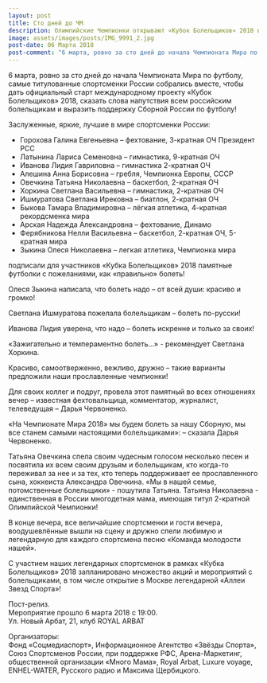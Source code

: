 ```yaml
---
layout: post
title: Сто дней до ЧМ
description: Олимпийские Чемпионки открывают «Кубок Болельщиков» 2018 в поддержку Сборной России по футболу!
image: assets/images/posts/IMG_9991_2.jpg
post-date: 06 Марта 2018
post-comment: "6 марта, ровно за сто дней до начала Чемпионата Мира по футболу, самые титулованные спортсменки России собрались вместе, чтобы дать официальный старт международному проекту «Кубок Болельщиков» 2018, сказать слова напутствия всем российским болельщикам и выразить поддержку Сборной России по футболу!"
---
```

6 марта, ровно за сто дней до начала Чемпионата Мира по футболу, самые титулованные спортсменки России собрались вместе, чтобы дать официальный старт международному проекту «Кубок Болельщиков» 2018, сказать слова напутствия всем российским болельщикам и выразить поддержку Сборной России по футболу!

Заслуженные, яркие, лучшие в мире спортсменки России:

- Горохова Галина Евгеньевна – фехтование, 3-кратная ОЧ Президент РСС
- Латынина Лариса Семеновна – гимнастика, 9-кратная ОЧ
- Иванова Лидия Гавриловна – гимнастика 2-кратная ОЧ
- Алешина Анна Борисовна – гребля, Чемпионка Европы, СССР
- Овечкина Татьяна Николаевна – баскетбол, 2-кратная ОЧ
- Хоркина Светлана Васильевна – гимнастика, 2-кратная ОЧ
- Ишмуратова Светлана Ирековна – биатлон, 2-кратная ОЧ
- Быкова Тамара Владимировна – лёгкая атлетика, 4-кратная рекордсменка мира
- Арская Надежда Александровна – фехтование, Динамо
- Ферябникова Нелли Васильевна – баскетбол, 2-кратная ОЧ, 5-кратная мира
- Зыкина Олеся Николаевна – легкая атлетика, Чемпионка мира

подписали для участников «Кубка Болельщиков» 2018 памятные футболки с пожеланиями, как «правильно» болеть!

Олеся Зыкина написала, что болеть надо – от всей души: красиво и громко!

Светлана Ишмуратова пожелала болельщикам – болеть по-русски!

Иванова Лидия уверена, что надо – болеть искренне и только за своих!

«Зажигательно и темпераментно болеть…» - рекомендует Светлана Хоркина.

Красиво, самоотверженно, вежливо, дружно – такие варианты предложили наши прославленные чемпионки!

Для своих коллег и подруг, провела этот памятный во всех отношениях вечер – известная фехтовальщица, комментатор, журналист, телеведущая – Дарья Червоненко.

«На Чемпионате Мира 2018» мы будем болеть за нашу Сборную, мы все станем самыми настоящими болельщиками»: – сказала Дарья Червоненко.

Татьяна Овечкина спела своим чудесным голосом несколько песен и посвятила их всем своим друзьям и болельщикам, кто когда-то переживал за нее и за тех, кто теперь поддерживает ее прославленного сына, хоккеиста Александра Овечкина. «Мы в нашей семье, потомственные болельщики» - пошутила Татьяна. Татьяна Николаевна - единственная в России многодетная мама, имеющая титул 2-кратной Олимпийской Чемпионки!

В конце вечера, все величайшие спортсменки и гости вечера, воодушевлённые вышли на сцену и дружно спели любимую и легендарную для каждого спортсмена песню «Команда молодости нашей».

С участием наших легендарных спортсменок в рамках «Кубка Болельщиков» 2018 запланировано множество акций и мероприятий с болельщиками, в том числе открытие в Москве легендарной «Аллеи Звезд Спорта»!

Пост-релиз.  
Мероприятие прошло 6 марта 2018 с 19:00.  
Ул. Новый Арбат, 21, клуб ROYAL ARBAT

Организаторы:  
Фонд «Соцмедиаспорт», Информационное Агентство «Звёзды Спорта», Союз Спортсменов России, при поддержке РФС, Арена-Маркетинг, общественной организации «Много Мама», Royal Arbat, Luxure voyage, ENHEL-WATER, Русского радио и Максима Щербицкого.
